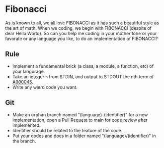# Fibonacci
As is known to all, we all love FIBONACCI as it has such a beautiful style as the art of math. When we coding, we begin with FIBONACCI (despite of dear Hello World). So can you help me coding in your mother tone or your favorate or any language you like, to do an implementation of FIBONACCI?

## Rule
- Implement a fundamental brick (a class, a module, a function, etc) of your langurage.
- Take an integer `n` from STDIN, and output to STDOUT the nth term of [A000045](https://oeis.org/A000045).
- Write any wierd code you want.

## Git
- Make an orphan branch named "(language)-(identifier)" for a new implementation, open a Pull Request to main for code review after implemented.
- Identifier should be related to the feature of the code.
- Put your codes and docs in a folder named "(language)/(identifier)" in the branch.

